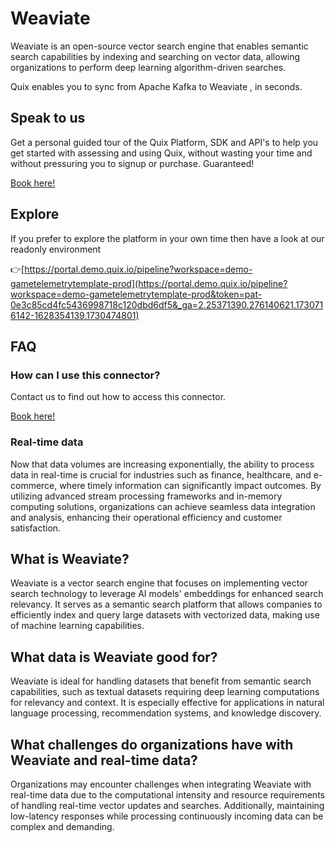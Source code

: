 <!-- START MARKDOWN -->
<!--[tech-name]-->
# Weaviate

<!--[blurb-about-tech]-->
Weaviate is an open-source vector search engine that enables semantic search capabilities by indexing and searching on vector data, allowing organizations to perform deep learning algorithm-driven searches.

Quix enables you to sync from Apache Kafka <span id="to_or_from">to</span> <span id="techname">Weaviate</span> , in seconds.

## Speak to us

Get a personal guided tour of the Quix Platform, SDK and API's to help you get started with assessing and using Quix, without wasting your time and without pressuring you to signup or purchase. Guaranteed!

[Book here!](https://share.hsforms.com/1iW0TmZzKQMChk0lxd_tGiw4yjw2?__hstc=175542013.19c333c2ae8002be5fbc6a17a447e442.1730474801833.1730474801833.1730716142494.2&__hssc=175542013.2.1730716142494&__hsfp=3927774151)

## Explore

If you prefer to explore the platform in your own time then have a look at our readonly environment

👉[https://portal.demo.quix.io/pipeline?workspace=demo-gametelemetrytemplate-prod](https://portal.demo.quix.io/pipeline?workspace=demo-gametelemetrytemplate-prod&token=pat-0e3c85cd4fc5436998718c120dbd6df5&_ga=2.25371390.276140621.1730716142-1628354139.1730474801)

## FAQ 

### How can I use this connector?

Contact us to find out how to access this connector.

[Book here!](https://share.hsforms.com/1iW0TmZzKQMChk0lxd_tGiw4yjw2?__hstc=175542013.19c333c2ae8002be5fbc6a17a447e442.1730474801833.1730474801833.1730716142494.2&__hssc=175542013.2.1730716142494&__hsfp=3927774151)

### Real-time data

Now that data volumes are increasing exponentially, the ability to process data in real-time is crucial for industries such as finance, healthcare, and e-commerce, where timely information can significantly impact outcomes. By utilizing advanced stream processing frameworks and in-memory computing solutions, organizations can achieve seamless data integration and analysis, enhancing their operational efficiency and customer satisfaction.

## What is <span id="techname">Weaviate</span>?

<!--[tech-seo-text]-->
Weaviate is a vector search engine that focuses on implementing vector search technology to leverage AI models' embeddings for enhanced search relevancy. It serves as a semantic search platform that allows companies to efficiently index and query large datasets with vectorized data, making use of machine learning capabilities.

## What data is <span id="techname">Weaviate</span> good for?

<!--[tech-data-seo-text]-->
Weaviate is ideal for handling datasets that benefit from semantic search capabilities, such as textual datasets requiring deep learning computations for relevancy and context. It is especially effective for applications in natural language processing, recommendation systems, and knowledge discovery.

## What challenges do organizations have with <span id="techname">Weaviate</span> and real-time data?

<!--[tech-challenges-seo-text]-->
Organizations may encounter challenges when integrating Weaviate with real-time data due to the computational intensity and resource requirements of handling real-time vector updates and searches. Additionally, maintaining low-latency responses while processing continuously incoming data can be complex and demanding.
<!-- END MARKDOWN -->